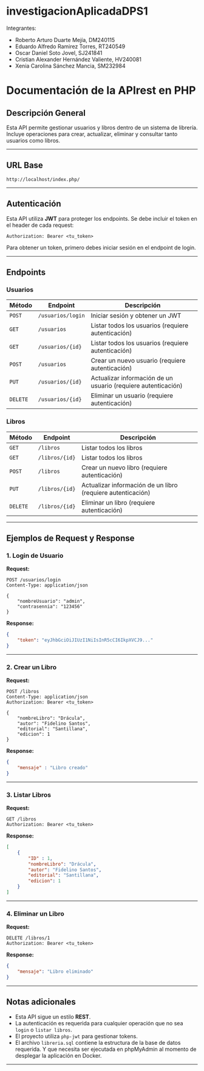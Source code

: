 # investigacionAplicadaDPS1
Integrantes:
- Roberto Arturo Duarte Mejía, DM240115
- Eduardo Alfredo Ramirez Torres, RT240549
- Oscar Daniel Soto Jovel, SJ241841
- Cristian Alexander Hernández Valiente, HV240081
- Xenia Carolina Sánchez Mancia, SM232984


# Documentación de la APIrest en PHP

## Descripción General
Esta API permite gestionar usuarios y libros dentro de un sistema de librería. Incluye operaciones para crear, actualizar, eliminar y consultar tanto usuarios como libros.

---

## URL Base
```
http://localhost/index.php/
```

---

## Autenticación
Esta API utiliza **JWT** para proteger los endpoints. Se debe incluir el token en el header de cada request:
```http
Authorization: Bearer <tu_token>
```

Para obtener un token, primero debes iniciar sesión en el endpoint de login.

---

## Endpoints

### Usuarios

| Método | Endpoint | Descripción |
|--|--|--|
| `POST` | `/usuarios/login` | Iniciar sesión y obtener un JWT |
| `GET` | `/usuarios` | Listar todos los usuarios (requiere autenticación) |
| `GET` | `/usuarios/{id}` | Listar todos los usuarios (requiere autenticación) |
| `POST` | `/usuarios` | Crear un nuevo usuario (requiere autenticación)|
| `PUT` | `/usuarios/{id}` | Actualizar información de un usuario (requiere autenticación)|
| `DELETE` | `/usuarios/{id}` | Eliminar un usuario (requiere autenticación)|

### Libros

| Método | Endpoint | Descripción |
|--|--|--|
| `GET` | `/libros` | Listar todos los libros |
| `GET` | `/libros/{id}` | Listar todos los libros |
| `POST` | `/libros` | Crear un nuevo libro (requiere autenticación)|
| `PUT` | `/libros/{id}` | Actualizar información de un libro (requiere autenticación)|
| `DELETE` | `/libros/{id}` | Eliminar un libro (requiere autenticación)|

---

## Ejemplos de Request y Response

### 1. Login de Usuario
**Request:**
```http
POST /usuarios/login
Content-Type: application/json

{
    "nombreUsuario": "admin",
    "contrasennia": "123456"
}
```

**Response:**
```json
{
    "token": "eyJhbGciOiJIUzI1NiIsInR5cCI6IkpXVCJ9..."
}
```

---

### 2. Crear un Libro
**Request:**
```http
POST /libros
Content-Type: application/json
Authorization: Bearer <tu_token>

{
    "nombreLibro": "Drácula",
    "autor": "Fidelino Santos",
    "editorial": "Santillana",
    "edicion": 1
}
```

**Response:**
```json
{
    "mensaje" : "Libro creado"
}
```

---

### 3. Listar Libros
**Request:**
```http
GET /libros
Authorization: Bearer <tu_token>
```

**Response:**
```json
[
    {
        "ID" : 1,
        "nombreLibro": "Drácula",
        "autor": "Fidelino Santos",
        "editorial": "Santillana",
        "edicion": 1
    }
]
```

---

### 4. Eliminar un Libro
**Request:**
```http
DELETE /libros/1
Authorization: Bearer <tu_token>
```

**Response:**
```json
{
    "mensaje": "Libro eliminado"
}
```

---


## Notas adicionales
- Esta API sigue un estilo **REST**.
- La autenticación es requerida para cualquier operación que no sea `login` o `listar libros`.
- El proyecto utiliza `php-jwt` para gestionar tokens.
- El archivo `libreria.sql` contiene la estructura de la base de datos requerida. Y que necesita ser ejecutada en phpMyAdmin al momento de desplegar la aplicación en Docker.

---

